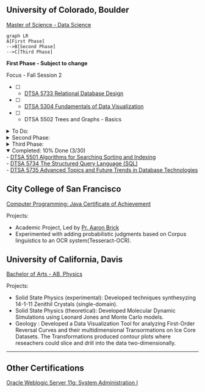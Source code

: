
## University of Colorado, Boulder
[Master of Science - Data Science](https://www.colorado.edu/program/data-science/coursera-overview)

```mermaid
graph LR
A[First Phase]
-->B[Second Phase]
-->C[Third Phase]
```
__First Phase - Subject to change__

Focus - Fall Session 2
- [ ]  - [DTSA 5733 Relational Database Design](https://www.coursera.org/learn/relational-database-design/home/welcome)<br/>
- [ ]  - [DTSA 5304 Fundamentals of Data Visualization](https://www.coursera.org/learn/fundamentals-of-data-visualization/home/welcome)<br/>
- [ ]  - DTSA 5502 Trees and Graphs - Basics <br/>

<details>
  <summary>To Do:</summary>
DTSA 5701 Introduction to High-Performance and Parallel Computing<br/>
DTSA 5509 Introduction to Machine Learning - Supervised Learning<br/>
DTSA 5511 Introduction to Deep Learning<br/>
DTSA 5503 Dynamic Programming and Greedy Algorithms<br/>
EMEA 5031 Foundations and Initiation<br/>
DTSA 5001 Probability Theory - Foundation for Data Science (1 credit)<br/>

</details>

<details>
  <summary>Second Phase:</summary>
- DTSA 5510 Unsupervised Algorithms in Machine Learning (1 credit)<br/>
- DTSA 5002 Statistical Inference for Estimation in Data Science (1 credit)<br/>
- DTSA 5301 Data Science as a Field (1 credit)<br/>
- DTSA 5302 Cybersecurity for Data Science (1 credit)<br/>
- DTSA 5303 Ethical Issues in Data Science (1 credit)<br/>
- DTSA 5707 Deep Learning Applications for Computer Vision (1 credit)<br/>
- DTSA 5507 Fundamentals of Software Architecture for Big Data (1 credit)<br/>
- EMEA 5032 Project Planning and Execution (1 credit)<br/>
- EMEA 5033 Agile Project Management (1 credit)<br/>
- DTSA 5842 Effective Communication: Writing Design and Presentation (1 credit)<br/>

</details>
<details>
  <summary>Third Phase:</summary>
- DTSA 5504 Data Mining Pipeline (1 credit)<br/>
- DTSA 5505 Data Mining Methods (1 credit)<br/>
- DTSA 5506 Data Mining Project (1 credit)<br/>
- DTSA 5020 Regression and Classification (1 credit)<br/>
- DTSA 5003 Statistical Inference and Hypothesis Testing in Data Science <br/>
- DTSA 5011 Modern Regression Analysis in R (1 credit)<br/>
- DTSA 5012 ANOVA and Experimental Design (1 credit)<br/>
- DTSA 5013 Generalized Linear Models and Nonparametric Regression (1 credit)<br/>
</details>

<details open>
  <summary>Completed: 10% Done (3/30)</summary>
  - <a href="https://www.coursera.org/account/accomplishments/verify/R9FKFC5Y4GLK">DTSA 5501 Algorithms for Searching Sorting and Indexing</a><br/>
  - <a href="https://www.coursera.org/account/accomplishments/verify/CXJVCC2BXBXL">DTSA 5734 The Structured Query Language (SQL)</a><br/>
  - <a href="https://www.coursera.org/account/accomplishments/verify/CJKVCNM9VYCF">DTSA 5735 Advanced Topics and Future Trends in Database Technologies</a><br/>
</details>
  
## City College of San Francisco
[Computer Programming: Java Certificate of Achievement](https://ccsf.curricunet.com/Report/Program/GetReport/893?reportId=29)

Projects:
- Academic Project, Led by [Pr. Aaron Brick](https://github.com/aaronbrick)<br/>
- Experimented with adding probabilistic judgments based on Corpus linguistics to an OCR system(Tesseract-OCR).

## University of California, Davis
[Bachelor of Arts - AB, Physics](https://physics.ucdavis.edu/)

Projects: 
- Solid State Physics (experimental): Developed techniques synthesyzing 14-1-11 Zenithil Crystals (single-domain).
- Solid State Physics (theoretical):  Developed Molecular Dynamic Simulations using Leonard Jones and Monte Carlo models.
- Geology : Developed a Data Visualization Tool for analyzing First-Order Reversal Curves and their multidimensional Transormations on Ice Core Datasets. The Transformations produced contour plots where reseachers could slice and drill into the data two-dimensionally.

---

## Other Certifications
[Oracle Weblogic Server 11g: System Administration I](https://education.oracle.com/oracle-weblogic-server-12c-administration-i/pexam_1Z0-133)

